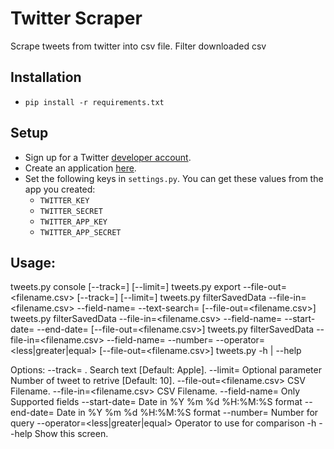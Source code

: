 # Twitter Scraper

Scrape tweets from twitter into csv file.
Filter downloaded csv

## Installation

* `pip install -r requirements.txt`

## Setup

* Sign up for a Twitter [developer account](https://dev.twitter.com/).
* Create an application [here](https://apps.twitter.com/).
* Set the following keys in `settings.py`.  You can get these values from the app you created:
    * `TWITTER_KEY`
    * `TWITTER_SECRET`
    * `TWITTER_APP_KEY`
    * `TWITTER_APP_SECRET`

## Usage: 
tweets.py console [--track=<text>] [--limit=<limit>]
tweets.py export --file-out=<filename.csv> [--track=<text>] [--limit=<limit>]
tweets.py filterSavedData --file-in=<filename.csv> --field-name=<text> --text-search=<keyword> [--file-out=<filename.csv>]
tweets.py filterSavedData --file-in=<filename.csv> --field-name=<text> --start-date=<date> --end-date=<date> [--file-out=<filename.csv>]
tweets.py filterSavedData --file-in=<filename.csv> --field-name=<text> --number=<number> --operator=<less|greater|equal> [--file-out=<filename.csv>]
tweets.py -h | --help

Options:
--track=<text>     .				Search text  [Default: Apple].
--limit=<limit>					Optional parameter Number of tweet to retrive  [Default: 10].
--file-out=<filename.csv>			CSV Filename.
--file-in=<filename.csv>			CSV Filename.
--field-name=<text>				Only Supported fields
--start-date=<date>				Date in %Y %m %d %H:%M:%S format
--end-date=<date>				Date in %Y %m %d %H:%M:%S format
--number=<number>				Number for query
--operator=<less|greater|equal>			Operator to use for comparison
-h --help               			Show this screen.
